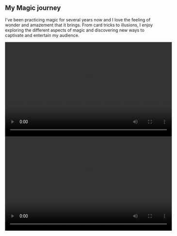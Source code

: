 ## My Magic journey

I've been practicing magic for several years now and I love the feeling of wonder and amazement that it brings. From card tricks to illusions, I enjoy exploring the different aspects of magic and discovering new ways to captivate and entertain my audience. 

<video width="550" height="310" controls>
  <source src="/images/magic3.MP4" type="video/mp4">
  
</video>


<video width="550" height="310" controls>
  <source src="/images/magic4.MOV" type="video/mov">
  
</video>
